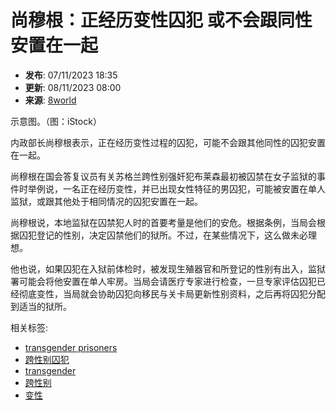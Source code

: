 # 尚穆根：正经历变性囚犯 或不会跟同性安置在一起

- **发布**: 07/11/2023 18:35
- **更新**: 08/11/2023 08:00
- **来源**: [8world](https://www.8world.com/singapore/transgender-prisoners-2288176)
  
示意图。（图：iStock）

内政部长尚穆根表示，正在经历变性过程的囚犯，可能不会跟其他同性的囚犯安置在一起。

尚穆根在国会答复议员有关苏格兰跨性别强奸犯布莱森最初被囚禁在女子监狱的事件时举例说，一名正在经历变性，并已出现女性特征的男囚犯，可能被安置在单人监狱，或跟其他处于相同情况的囚犯安置在一起。

尚穆根说，本地监狱在囚禁犯人时的首要考量是他们的安危。根据条例，当局会根据囚犯登记的性别，决定囚禁他们的狱所。不过，在某些情况下，这么做未必理想。

他也说，如果囚犯在入狱前体检时，被发现生殖器官和所登记的性别有出入，监狱署可能会将他安置在单人牢房。当局会请医疗专家进行检查，一旦专家评估囚犯已经彻底变性，当局就会协助囚犯向移民与关卡局更新性别资料，之后再将囚犯分配到适当的狱所。

相关标签:
- [transgender prisoners](https://www.8world.com/topic/transgender-prisoners)
- [跨性别囚犯](https://www.8world.com/topic/kuaxingbieqiufan)
- [transgender](https://www.8world.com/topic/transgender-2)
- [跨性别](https://www.8world.com/topic/kuaxingbie)
- [变性](https://www.8world.com/topic/bianxing-1)